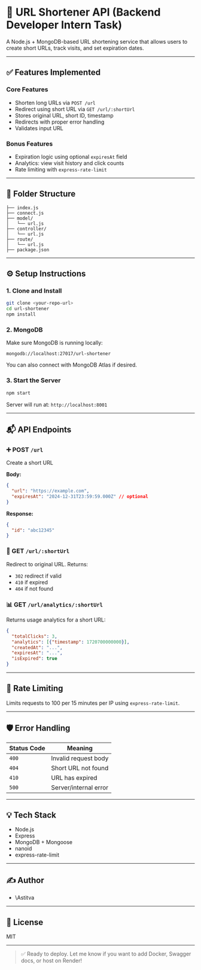 # 🔗 URL Shortener API (Backend Developer Intern Task)

A Node.js + MongoDB-based URL shortening service that allows users to create short URLs, track visits, and set expiration dates.

---

## ✅ Features Implemented

### Core Features

* Shorten long URLs via `POST /url`
* Redirect using short URL via `GET /url/:shortUrl`
* Stores original URL, short ID, timestamp
* Redirects with proper error handling
* Validates input URL

### Bonus Features

* Expiration logic using optional `expiresAt` field
* Analytics: view visit history and click counts
* Rate limiting with `express-rate-limit`

---

## 📁 Folder Structure

```
├── index.js
├── connect.js
├── model/
│   └── url.js
├── controller/
│   └── url.js
├── route/
│   └── url.js
├── package.json
```

---

## ⚙️ Setup Instructions

### 1. Clone and Install

```bash
git clone <your-repo-url>
cd url-shortener
npm install
```

### 2. MongoDB

Make sure MongoDB is running locally:

```
mongodb://localhost:27017/url-shortener
```

You can also connect with MongoDB Atlas if desired.

### 3. Start the Server

```bash
npm start
```

Server will run at: `http://localhost:8001`

---

## 📬 API Endpoints

### ➕ POST `/url`

Create a short URL

**Body:**

```json
{
  "url": "https://example.com",
  "expiresAt": "2024-12-31T23:59:59.000Z" // optional
}
```

**Response:**

```json
{
  "id": "abc12345"
}
```

### 🔁 GET `/url/:shortUrl`

Redirect to original URL. Returns:

* `302` redirect if valid
* `410` if expired
* `404` if not found

### 📊 GET `/url/analytics/:shortUrl`

Returns usage analytics for a short URL:

```json
{
  "totalClicks": 3,
  "analytics": [{"timestamp": 1720700000000}],
  "createdAt": "...",
  "expiresAt": "...",
  "isExpired": true
}
```

---

## 🔐 Rate Limiting

Limits requests to 100 per 15 minutes per IP using `express-rate-limit`.

---

## 🛡 Error Handling

| Status Code | Meaning               |
| ----------- | --------------------- |
| `400`       | Invalid request body  |
| `404`       | Short URL not found   |
| `410`       | URL has expired       |
| `500`       | Server/internal error |

---

## 💡 Tech Stack

* Node.js
* Express
* MongoDB + Mongoose
* nanoid
* express-rate-limit

---

## ✍️ Author

* \Astitva

---

## 📂 License

MIT

---

> ✅ Ready to deploy. Let me know if you want to add Docker, Swagger docs, or host on Render!
